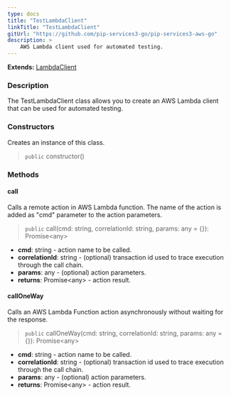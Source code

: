 ```yaml
---
type: docs
title: "TestLambdaClient"
linkTitle: "TestLambdaClient"
gitUrl: "https://github.com/pip-services3-go/pip-services3-aws-go"
description: >
    AWS Lambda client used for automated testing.
---
```


**Extends:** [LambdaClient](../../clients/lambda_client)

### Description
The TestLambdaClient class allows you to create an AWS Lambda client that can be used for automated testing.

### Constructors
Creates an instance of this class.  

> `public` constructor()

### Methods

#### call
Calls a remote action in AWS Lambda function.
The name of the action is added as "cmd" parameter
to the action parameters. 

> `public` call(cmd: string, correlationId: string, params: any = {}): Promise\<any\>

- **cmd**: string - action name to be called.
- **correlationId**: string - (optional) transaction id used to trace execution through the call chain.
- **params**: any - (optional) action parameters.
- **returns**: Promise\<any\> - action result.

#### callOneWay
Calls an AWS Lambda Function action asynchronously without waiting for the response.

> `public` callOneWay(cmd: string, correlationId: string, params: any = {}): Promise\<any\>

- **cmd**: string - action name to be called.
- **correlationId**: string - (optional) transaction id used to trace execution through the call chain.
- **params**: any - (optional) action parameters.
- **returns**: Promise\<any\> - action result.
